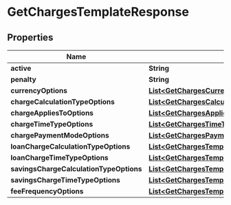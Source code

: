 
# GetChargesTemplateResponse

## Properties
Name | Type | Description | Notes
------------ | ------------- | ------------- | -------------
**active** | **String** |  |  [optional]
**penalty** | **String** |  |  [optional]
**currencyOptions** | [**List&lt;GetChargesCurrencyResponse&gt;**](GetChargesCurrencyResponse.md) |  |  [optional]
**chargeCalculationTypeOptions** | [**List&lt;GetChargesCalculationTypeResponse&gt;**](GetChargesCalculationTypeResponse.md) |  |  [optional]
**chargeAppliesToOptions** | [**List&lt;GetChargesAppliesToResponse&gt;**](GetChargesAppliesToResponse.md) |  |  [optional]
**chargeTimeTypeOptions** | [**List&lt;GetChargesTimeTypeResponse&gt;**](GetChargesTimeTypeResponse.md) |  |  [optional]
**chargePaymentModeOptions** | [**List&lt;GetChargesPaymentModeResponse&gt;**](GetChargesPaymentModeResponse.md) |  |  [optional]
**loanChargeCalculationTypeOptions** | [**List&lt;GetChargesTemplateLoanChargeCalculationTypeOptions&gt;**](GetChargesTemplateLoanChargeCalculationTypeOptions.md) |  |  [optional]
**loanChargeTimeTypeOptions** | [**List&lt;GetChargesTemplateLoanChargeTimeTypeOptions&gt;**](GetChargesTemplateLoanChargeTimeTypeOptions.md) |  |  [optional]
**savingsChargeCalculationTypeOptions** | [**List&lt;GetChargesTemplateLoanChargeCalculationTypeOptions&gt;**](GetChargesTemplateLoanChargeCalculationTypeOptions.md) |  |  [optional]
**savingsChargeTimeTypeOptions** | [**List&lt;GetChargesTemplateLoanChargeTimeTypeOptions&gt;**](GetChargesTemplateLoanChargeTimeTypeOptions.md) |  |  [optional]
**feeFrequencyOptions** | [**List&lt;GetChargesTemplateFeeFrequencyOptions&gt;**](GetChargesTemplateFeeFrequencyOptions.md) |  |  [optional]



